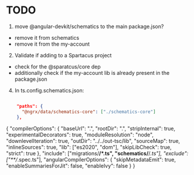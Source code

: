 # TODO

1. move @angular-devkit/schematics to the main package.json?

  - remove it from schematics
  - remove it from the my-account

2. Validate if adding to a Spartacus project

  - check for the @sparatcus/core dep
  - additionally check if the my-account lib is already present in the package.json

4. In ts.config.schematics.json:

```json

    "paths": {
      "@ngrx/data/schematics-core": ["./schematics-core"]
    },
```








{
  "compilerOptions": {
    "baseUrl": ".",
    "rootDir": ".",
    "stripInternal": true,
    "experimentalDecorators": true,
    "moduleResolution": "node",
    "downlevelIteration": true,
    "outDir": "../../out-tsc/lib",
    "sourceMap": true,
    "inlineSources": true,
    "lib": ["es2020", "dom"],
    "skipLibCheck": true,
    "strict": true
  },
  "include": ["migrations/**/*.ts", "schematics/**/*.ts"],
  "exclude": ["**/*.spec.ts"],
  "angularCompilerOptions": {
    "skipMetadataEmit": true,
    "enableSummariesForJit": false,
    "enableIvy": false
  }
}
